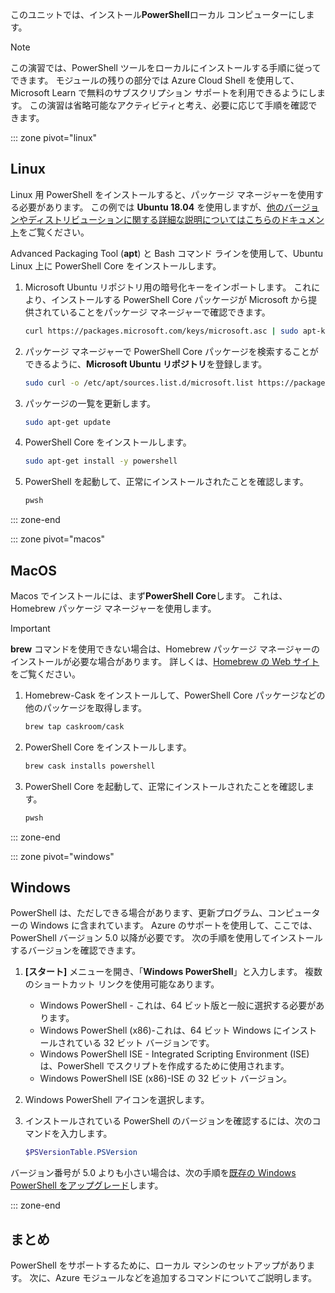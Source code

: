 このユニットでは、インストール**PowerShell**ローカル コンピューターにします。

> [!NOTE]
> この演習では、PowerShell ツールをローカルにインストールする手順に従ってできます。 モジュールの残りの部分では Azure Cloud Shell を使用して、Microsoft Learn で無料のサブスクリプション サポートを利用できるようにします。 この演習は省略可能なアクティビティと考え、必要に応じて手順を確認できます。

::: zone pivot="linux"

## <a name="linux"></a>Linux

Linux 用 PowerShell をインストールすると、パッケージ マネージャーを使用する必要があります。 この例では **Ubuntu 18.04** を使用しますが、[他のバージョンやディストリビューションに関する詳細な説明についてはこちらのドキュメント](https://docs.microsoft.com/powershell/scripting/setup/installing-powershell-core-on-linux)をご覧ください。

Advanced Packaging Tool (**apt**) と Bash コマンド ラインを使用して、Ubuntu Linux 上に PowerShell Core をインストールします。 

1. Microsoft Ubuntu リポジトリ用の暗号化キーをインポートします。 これにより、インストールする PowerShell Core パッケージが Microsoft から提供されていることをパッケージ マネージャーで確認できます。

    ```bash
    curl https://packages.microsoft.com/keys/microsoft.asc | sudo apt-key add -
    ```

1. パッケージ マネージャーで PowerShell Core パッケージを検索することができるように、**Microsoft Ubuntu リポジトリ**を登録します。

    ```bash
    sudo curl -o /etc/apt/sources.list.d/microsoft.list https://packages.microsoft.com/config/ubuntu/18.04/prod.list
    ```

1. パッケージの一覧を更新します。

    ```bash
    sudo apt-get update
    ```

1. PowerShell Core をインストールします。

    ```bash
    sudo apt-get install -y powershell
    ```

1. PowerShell を起動して、正常にインストールされたことを確認します。

    ```bash
    pwsh
    ```
::: zone-end

::: zone pivot="macos"

## <a name="macos"></a>MacOS

Macos でインストールには、まず**PowerShell Core**します。 これは、Homebrew パッケージ マネージャーを使用します。

> [!IMPORTANT]
> **brew** コマンドを使用できない場合は、Homebrew パッケージ マネージャーのインストールが必要な場合があります。 詳しくは、[Homebrew の Web サイト](https://brew.sh/)をご覧ください。

1. Homebrew-Cask をインストールして、PowerShell Core パッケージなどの他のパッケージを取得します。

    ```bash
    brew tap caskroom/cask
    ```

1. PowerShell Core をインストールします。

    ```bash
    brew cask installs powershell
    ```

1. PowerShell Core を起動して、正常にインストールされたことを確認します。

    ```bash
    pwsh
    ```

::: zone-end

::: zone pivot="windows"

## <a name="windows"></a>Windows
PowerShell は、ただしできる場合があります、更新プログラム、コンピューターの Windows に含まれています。 Azure のサポートを使用して、ここでは、PowerShell バージョン 5.0 以降が必要です。 次の手順を使用してインストールするバージョンを確認できます。

1. **[スタート]** メニューを開き、「**Windows PowerShell**」と入力します。 複数のショートカット リンクを使用可能なあります。
    - Windows PowerShell - これは、64 ビット版と一般に選択する必要があります。
    - Windows PowerShell (x86)-これは、64 ビット Windows にインストールされている 32 ビット バージョンです。
    - Windows PowerShell ISE - Integrated Scripting Environment (ISE) は、PowerShell でスクリプトを作成するために使用されます。 
    - Windows PowerShell ISE (x86)-ISE の 32 ビット バージョン。

1. Windows PowerShell アイコンを選択します。

1. インストールされている PowerShell のバージョンを確認するには、次のコマンドを入力します。

    ```powershell
    $PSVersionTable.PSVersion
    ```
    
バージョン番号が 5.0 よりも小さい場合は、次の手順を[既存の Windows PowerShell をアップグレード](https://docs.microsoft.com/powershell/scripting/setup/installing-windows-powershell?view=powershell-6#upgrading-existing-windows-powershell)します。

::: zone-end

## <a name="summary"></a>まとめ
PowerShell をサポートするために、ローカル マシンのセットアップがあります。 次に、Azure モジュールなどを追加するコマンドについてご説明します。